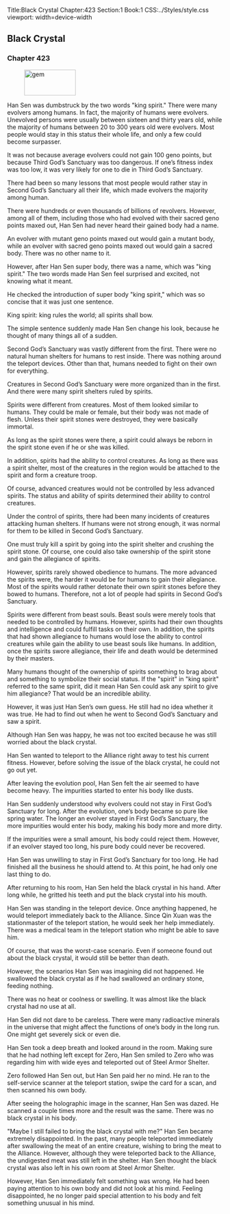 Title:Black Crystal 
Chapter:423 
Section:1 
Book:1 
CSS:../Styles/style.css 
viewport: width=device-width
  
## Black Crystal
### Chapter 423
  
<figure>
	<img src="../Images/gem.gif" alt="gem" id="gem" width="120" height="60" />
</figure>
  

  
Han Sen was dumbstruck by the two words "king spirit." There were many evolvers among humans. In fact, the majority of humans were evolvers. Unevolved persons were usually between sixteen and thirty years old, while the majority of humans between 20 to 300 years old were evolvers. Most people would stay in this status their whole life, and only a few could become surpasser.

It was not because average evolvers could not gain 100 geno points, but because Third God’s Sanctuary was too dangerous. If one’s fitness index was too low, it was very likely for one to die in Third God’s Sanctuary.

There had been so many lessons that most people would rather stay in Second God’s Sanctuary all their life, which made evolvers the majority among human.

There were hundreds or even thousands of billions of revolvers. However, among all of them, including those who had evolved with their sacred geno points maxed out, Han Sen had never heard their gained body had a name.

An evolver with mutant geno points maxed out would gain a mutant body, while an evolver with sacred geno points maxed out would gain a sacred body. There was no other name to it.

However, after Han Sen super body, there was a name, which was "king spirit." The two words made Han Sen feel surprised and excited, not knowing what it meant.

He checked the introduction of super body "king spirit," which was so concise that it was just one sentence.

King spirit: king rules the world; all spirits shall bow.

The simple sentence suddenly made Han Sen change his look, because he thought of many things all of a sudden.

Second God’s Sanctuary was vastly different from the first. There were no natural human shelters for humans to rest inside. There was nothing around the teleport devices. Other than that, humans needed to fight on their own for everything.

Creatures in Second God’s Sanctuary were more organized than in the first. And there were many spirit shelters ruled by spirits.

Spirits were different from creatures. Most of them looked similar to humans. They could be male or female, but their body was not made of flesh. Unless their spirit stones were destroyed, they were basically immortal.

As long as the spirit stones were there, a spirit could always be reborn in the spirit stone even if he or she was killed.

In addition, spirits had the ability to control creatures. As long as there was a spirit shelter, most of the creatures in the region would be attached to the spirit and form a creature troop.

Of course, advanced creatures would not be controlled by less advanced spirits. The status and ability of spirits determined their ability to control creatures.

Under the control of spirits, there had been many incidents of creatures attacking human shelters. If humans were not strong enough, it was normal for them to be killed in Second God’s Sanctuary.

One must truly kill a spirit by going into the spirit shelter and crushing the spirit stone. Of course, one could also take ownership of the spirit stone and gain the allegiance of spirits.

However, spirits rarely showed obedience to humans. The more advanced the spirits were, the harder it would be for humans to gain their allegiance. Most of the spirits would rather detonate their own spirit stones before they bowed to humans. Therefore, not a lot of people had spirits in Second God’s Sanctuary.

Spirits were different from beast souls. Beast souls were merely tools that needed to be controlled by humans. However, spirits had their own thoughts and intelligence and could fulfill tasks on their own. In addition, the spirits that had shown allegiance to humans would lose the ability to control creatures while gain the ability to use beast souls like humans. In addition, once the spirits swore allegiance, their life and death would be determined by their masters.

Many humans thought of the ownership of spirits something to brag about and something to symbolize their social status. If the "spirit" in "king spirit" referred to the same spirit, did it mean Han Sen could ask any spirit to give him allegiance? That would be an incredible ability.

However, it was just Han Sen’s own guess. He still had no idea whether it was true. He had to find out when he went to Second God’s Sanctuary and saw a spirit.

Although Han Sen was happy, he was not too excited because he was still worried about the black crystal.

Han Sen wanted to teleport to the Alliance right away to test his current fitness. However, before solving the issue of the black crystal, he could not go out yet.

After leaving the evolution pool, Han Sen felt the air seemed to have become heavy. The impurities started to enter his body like dusts.

Han Sen suddenly understood why evolvers could not stay in First God’s Sanctuary for long. After the evolution, one’s body became so pure like spring water. The longer an evolver stayed in First God’s Sanctuary, the more impurities would enter his body, making his body more and more dirty.

If the impurities were a small amount, his body could reject them. However, if an evolver stayed too long, his pure body could never be recovered.

Han Sen was unwilling to stay in First God’s Sanctuary for too long. He had finished all the business he should attend to. At this point, he had only one last thing to do.

After returning to his room, Han Sen held the black crystal in his hand. After long while, he gritted his teeth and put the black crystal into his mouth.

Han Sen was standing in the teleport device. Once anything happened, he would teleport immediately back to the Alliance. Since Qin Xuan was the stationmaster of the teleport station, he would seek her help immediately. There was a medical team in the teleport station who might be able to save him.

Of course, that was the worst-case scenario. Even if someone found out about the black crystal, it would still be better than death.

However, the scenarios Han Sen was imagining did not happened. He swallowed the black crystal as if he had swallowed an ordinary stone, feeding nothing.

There was no heat or coolness or swelling. It was almost like the black crystal had no use at all.

Han Sen did not dare to be careless. There were many radioactive minerals in the universe that might affect the functions of one’s body in the long run. One might get severely sick or even die.

Han Sen took a deep breath and looked around in the room. Making sure that he had nothing left except for Zero, Han Sen smiled to Zero who was regarding him with wide eyes and teleported out of Steel Armor Shelter.

Zero followed Han Sen out, but Han Sen paid her no mind. He ran to the self-service scanner at the teleport station, swipe the card for a scan, and then scanned his own body.

After seeing the holographic image in the scanner, Han Sen was dazed. He scanned a couple times more and the result was the same. There was no black crystal in his body.

"Maybe I still failed to bring the black crystal with me?" Han Sen became extremely disappointed. In the past, many people teleported immediately after swallowing the meat of an entire creature, wishing to bring the meat to the Alliance. However, although they were teleported back to the Alliance, the undigested meat was still left in the shelter. Han Sen thought the black crystal was also left in his own room at Steel Armor Shelter.

However, Han Sen immediately felt something was wrong. He had been paying attention to his own body and did not look at his mind. Feeling disappointed, he no longer paid special attention to his body and felt something unusual in his mind.